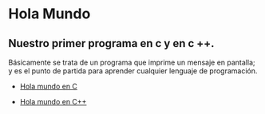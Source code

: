 # Hola Mundo

## Nuestro primer programa en c y en c ++.

Básicamente se trata de un programa que imprime un mensaje en pantalla; y es el punto de partida para aprender cualquier lenguaje de programación.

- [Hola mundo en C](https://github.com/ulisesten/c_and_cpp/blob/master/Ejemplos/HolaMundo/main.c)

- [Hola mundo en C++](https://github.com/ulisesten/c_and_cpp/blob/master/Ejemplos/HolaMundo/main.cpp)
